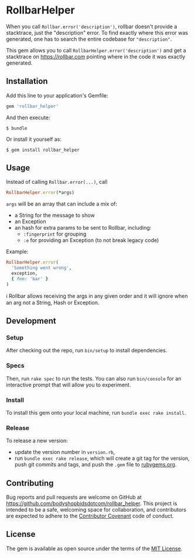 # RollbarHelper

When you call `Rollbar.error('description')`, rollbar doesn't provide a stacktrace, just the "description" error. To find exactly where this error was generated, one has to search the entire codebase for `"description"`.

This gem allows you to call `RollbarHelper.error('description')` and get a stacktrace on https://rollbar.com pointing where in the code it was exactly generated.

## Installation

Add this line to your application's Gemfile:

```ruby
gem 'rollbar_helper'
```

And then execute:

    $ bundle

Or install it yourself as:

    $ gem install rollbar_helper

## Usage

Instead of calling `Rollbar.error(...)`, call
```ruby
RollbarHelper.error(*args)
```


`args` will be an array that can include a mix of:
- a String for the message to show
- an Exception
- an hash for extra params to be sent to Rollbar, including:
  - `:fingerprint` for grouping
  - `:e` for providing an Exception (to not break legacy code)

Example:
```ruby
RollbarHelper.error(
  'Something went wrong',
  exception,
  { foo: 'bar' }
)
```

ℹ️ Rollbar allows receiving the args in any given order and it will ignore when an arg not a String, Hash or Exception.

## Development

### Setup
After checking out the repo, run `bin/setup` to install dependencies.

### Specs
Then, run `rake spec` to run the tests. You can also run `bin/console` for an interactive prompt that will allow you to experiment.

### Install
To install this gem onto your local machine, run `bundle exec rake install`.

### Release
To release a new version:
- update the version number in `version.rb`,
- run `bundle exec rake release`, which will create a git tag for the version, push git commits and tags, and push the `.gem` file to [rubygems.org](https://rubygems.org).

## Contributing

Bug reports and pull requests are welcome on GitHub at https://github.com/bodyshopbidsdotcom/rollbar_helper.
This project is intended to be a safe, welcoming space for collaboration, and contributors are expected to adhere to the [Contributor Covenant](http://contributor-covenant.org) code of conduct.


## License

The gem is available as open source under the terms of the [MIT License](http://opensource.org/licenses/MIT).

